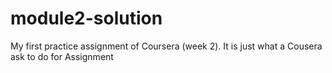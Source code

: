 # module2-solution
My first practice assignment of Coursera (week 2). It is just what a Cousera ask to do for Assignment
